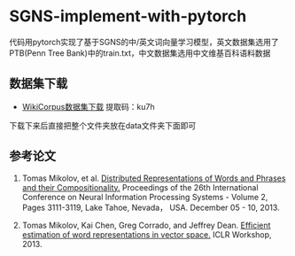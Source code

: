 # SGNS-implement-with-pytorch
  代码用pytorch实现了基于SGNS的中/英文词向量学习模型，英文数据集选用了PTB(Penn Tree Bank)中的train.txt，中文数据集选用中文维基百科语料数据

## 数据集下载
- [WikiCorpus数据集下载](https://pan.baidu.com/s/1MrYmxpo73pR0eJLOqRcZvw)  提取码：ku7h

下载下来后直接把整个文件夹放在data文件夹下面即可

## 参考论文

1. Tomas Mikolov, et al. [Distributed Representations of Words and Phrases and their Compositionality.](https://www.arxiv.org/abs/1310.4546) Proceedings of the 26th International Conference on Neural Information Processing Systems - Volume 2, Pages 3111-3119, Lake Tahoe, Nevada， USA. December 05 - 10, 2013.

2. Tomas Mikolov, Kai Chen, Greg Corrado, and Jeffrey Dean. [Efficient estimation of word representations in vector space.](https://www.arxiv.org/abs/1301.3781v3) ICLR Workshop, 2013.
